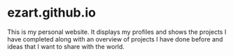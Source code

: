 # ezart.github.io
This is my personal website. It displays my profiles and shows the projects I have completed along with an overview of projects I have done before and ideas that
I want to share with the world.
